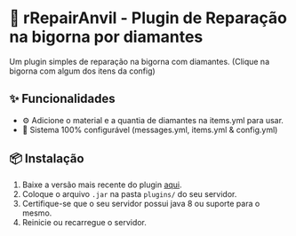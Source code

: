 # 📢 rRepairAnvil - Plugin de Reparação na bigorna por diamantes

Um plugin simples de reparação na bigorna com diamantes. (Clique na bigorna com algum dos itens da config)

## ✨ Funcionalidades

- ⚙️ Adicione o material e a quantia de diamantes na items.yml para usar.
- 📁 Sistema 100% configurável (messages.yml, items.yml & config.yml)

## 📦 Instalação

1. Baixe a versão mais recente do plugin [aqui](#).
2. Coloque o arquivo `.jar` na pasta `plugins/` do seu servidor.
3. Certifique-se que o seu servidor possui java 8 ou suporte para o mesmo.
4. Reinicie ou recarregue o servidor.
